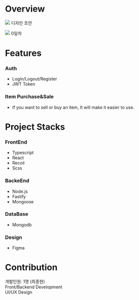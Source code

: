 # Overview

![](https://user-images.githubusercontent.com/16969364/119623236-ef7d0900-be42-11eb-87d9-a7cd4aa85ba5.png)
디자인 초안

![](https://user-images.githubusercontent.com/16969364/119623560-4387ed80-be43-11eb-90b9-7c5e5785472b.PNG)
0일차


# Features

### Auth
- Login/Logout/Register
- JWT Token

### Item Purchase&Sale
- If you want to sell or buy an item, It will make it easier to use.

# Project Stacks

### FrontEnd
- Typescript
- React
- Recoil
- Scss

### BackeEnd
- Node.js
- Fastify
- Mongoose

### DataBase
- Mongodb
 
### Design
- Figma

# Contribution

개발인원: 1명 (최종현)  
Front/Backend Development  
UI/UX Design


